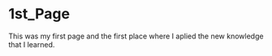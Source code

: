 # 1st_Page
This was my first page and the first place where I aplied the new knowledge that I learned.
